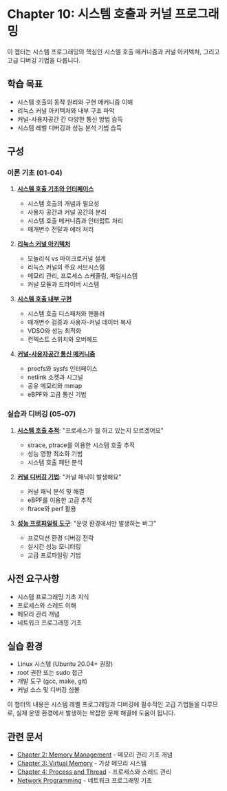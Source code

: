 # Chapter 10: 시스템 호출과 커널 프로그래밍

이 챕터는 시스템 프로그래밍의 핵심인 시스템 호출 메커니즘과 커널 아키텍처, 그리고 고급 디버깅 기법을 다룹니다.

## 학습 목표

- 시스템 호출의 동작 원리와 구현 메커니즘 이해
- 리눅스 커널 아키텍처와 내부 구조 파악
- 커널-사용자공간 간 다양한 통신 방법 습득
- 시스템 레벨 디버깅과 성능 분석 기법 습득

## 구성

### 이론 기초 (01-04)

1. **[시스템 호출 기초와 인터페이스](01-system-call-basics.md)**
   - 시스템 호출의 개념과 필요성
   - 사용자 공간과 커널 공간의 분리
   - 시스템 호출 메커니즘과 인터럽트 처리
   - 매개변수 전달과 에러 처리

2. **[리눅스 커널 아키텍처](02-kernel-architecture.md)**
   - 모놀리식 vs 마이크로커널 설계
   - 리눅스 커널의 주요 서브시스템
   - 메모리 관리, 프로세스 스케줄링, 파일시스템
   - 커널 모듈과 드라이버 시스템

3. **[시스템 호출 내부 구현](03-system-call-implementation.md)**
   - 시스템 호출 디스패처와 핸들러
   - 매개변수 검증과 사용자-커널 데이터 복사
   - VDSO와 성능 최적화
   - 컨텍스트 스위치와 오버헤드

4. **[커널-사용자공간 통신 메커니즘](04-communication-mechanisms.md)**
   - procfs와 sysfs 인터페이스
   - netlink 소켓과 시그널
   - 공유 메모리와 mmap
   - eBPF와 고급 통신 기법

### 실습과 디버깅 (05-07)

1. **[시스템 호출 추적](05-system-call-tracing.md)**: "프로세스가 뭘 하고 있는지 모르겠어요"
   - strace, ptrace를 이용한 시스템 호출 추적
   - 성능 영향 최소화 기법
   - 시스템 호출 패턴 분석

2. **[커널 디버깅 기법](06-kernel-debugging-techniques.md)**: "커널 패닉이 발생해요"
   - 커널 패닉 분석 및 해결
   - eBPF를 이용한 고급 추적
   - ftrace와 perf 활용

3. **[성능 프로파일링 도구](07-performance-profiling-tools.md)**: "운영 환경에서만 발생하는 버그"
   - 프로덕션 환경 디버깅 전략
   - 실시간 성능 모니터링
   - 고급 프로파일링 기법

## 사전 요구사항

- 시스템 프로그래밍 기초 지식
- 프로세스와 스레드 이해
- 메모리 관리 개념
- 네트워크 프로그래밍 기초

## 실습 환경

- Linux 시스템 (Ubuntu 20.04+ 권장)
- root 권한 또는 sudo 접근
- 개발 도구 (gcc, make, git)
- 커널 소스 및 디버깅 심볼

이 챕터의 내용은 시스템 레벨 프로그래밍과 디버깅에 필수적인 고급 기법들을 다루므로, 실제 운영 환경에서 발생하는 복잡한 문제 해결에 도움이 됩니다.

## 관련 문서

- [Chapter 2: Memory Management](../chapter-02-memory/) - 메모리 관리 기초 개념
- [Chapter 3: Virtual Memory](../chapter-03-virtual-memory/) - 가상 메모리 시스템
- [Chapter 4: Process and Thread](../chapter-04-process-thread/) - 프로세스와 스레드 관리
- [Network Programming](../../network/) - 네트워크 프로그래밍 기초
